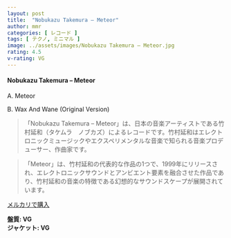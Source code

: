 ```yaml
---
layout: post
title:  "Nobukazu Takemura – Meteor"
author: mmr
categories: [ レコード ]
tags: [ テクノ, ミニマル ]
image: ../assets/images/Nobukazu Takemura – Meteor.jpg
rating: 4.5
v-rating: VG
---
```


#### Nobukazu Takemura – Meteor

A. Meteor

B. Wax And Wane (Original Version)

> 「Nobukazu Takemura – Meteor」は、日本の音楽アーティストである竹村延和（タケムラ　ノブカズ）によるレコードです。竹村延和はエレクトロニックミュージックやエクスペリメンタルな音楽で知られる音楽プロデューサー、作曲家です。

> 「Meteor」は、竹村延和の代表的な作品の1つで、1999年にリリースされ、エレクトロニックサウンドとアンビエント要素を融合させた作品であり、竹村延和の音楽の特徴である幻想的なサウンドスケープが展開されています。



[メルカリで購入](https://jp.mercari.com/item/m46491271418)


<div class="mt-4 mb-4 d-flex align-items-center">
<strong class="mr-1">盤質: VG</strong>
</div>
<div class="mt-4 mb-4 d-flex align-items-center">
<strong class="mr-1">ジャケット: VG</strong>
</div>